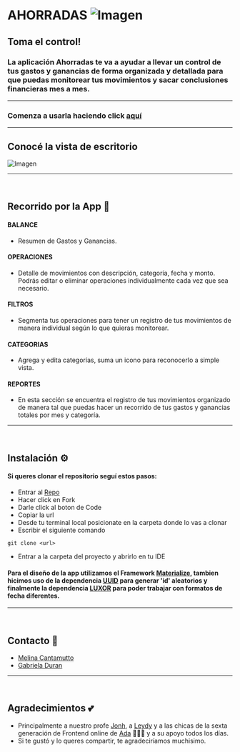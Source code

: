 # AHORRADAS ![Imagen](https://media.giphy.com/media/g4S30ZrUHliBfsDHCJ/giphy.gif)

## Toma el control!
### La aplicación Ahorradas te va a ayudar a llevar un control de tus gastos y ganancias de forma organizada y detallada para que puedas monitorear tus movimientos y sacar conclusiones financieras mes a mes. 
***
### Comenza a usarla haciendo click [aquí](https://flamboyant-cray-1a21a6.netlify.app/) 
***
## Conocé la vista de escritorio 
![Imagen](https://raw.githubusercontent.com/melicantamutto/ahorradas/master/assets/readme-img/main-page.png)
***
<br>

## Recorrido por la App 🏁
#### BALANCE
- Resumen de Gastos y Ganancias.
#### OPERACIONES
- Detalle de movimientos con descripción, categoría, fecha  y monto. Podrás editar o eliminar operaciones individualmente cada vez que sea necesario.
#### FILTROS
- Segmenta tus operaciones para tener un registro de tus movimientos de manera individual según lo que quieras monitorear.
#### CATEGORIAS
- Agrega y edita categorías, suma un icono para reconocerlo a simple vista.
#### REPORTES
- En esta sección se encuentra el registro de tus movimientos organizado de manera tal que puedas hacer un recorrido de tus gastos y ganancias totales por mes y categoría.

***
<br>

## Instalación ⚙
#### Si queres clonar el repositorio seguí estos pasos:
- Entrar al [Repo](https://github.com/melicantamutto/ahorradas.git)
- Hacer click en Fork
- Darle click al boton de Code
- Copiar la url
- Desde tu terminal local posicionate en la carpeta donde lo vas a clonar
- Escribir el siguiente comando
```
git clone <url>
```
- Entrar a la carpeta del proyecto y abrirlo en tu IDE

#### Para el diseño de la app utilizamos el Framework [Materialize](https://materializecss.com/), tambien hicimos uso de la dependencia [UUID](https://github.com/uuidjs/uuid) para generar 'id' aleatorios y finalmente la dependencia [LUXOR](https://moment.github.io/luxon/index.html) para poder trabajar con formatos de fecha diferentes. 

***
<br>

## Contacto :calling:
- [Melina Cantamutto](https://www.linkedin.com/in/melina-luc%C3%ADa-cantamutto-35b8141b9/)
- [Gabriela Duran](https://www.linkedin.com/in/gabriela-duran94/)

***
<br>

## Agradecimientos 💕

- Principalmente a nuestro profe [Jonh](https://github.com/Jonhks), a [Leydy](https://github.com/leydyk93) y a las chicas de la sexta generación de Frontend online de [Ada](https://adaitw.org/) 🧚🏻‍♀️ y a su apoyo todos los días.
- Si te gustó y lo queres compartir, te agradeciríamos muchisimo.

